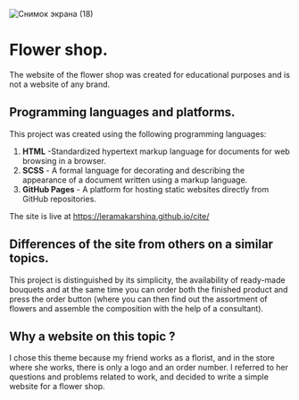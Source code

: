 ![Снимок экрана (18)](https://github.com/leramakarshina/cite/assets/134495040/c9bf94fd-f36f-4802-b5b6-96f6a62fe32b)


# Flower shop.

The website of the flower shop was created for educational purposes and is not a website of any brand.

## Programming languages and platforms.

This project was created using the following programming languages:

1. **HTML** -Standardized hypertext markup language for documents for web browsing in a browser.
2. **SCSS** - A formal language for decorating and describing the appearance of a document written using a markup language.
3. **GitHub Pages** - A platform for hosting static websites directly from GitHub repositories.

The site is live at https://leramakarshina.github.io/cite/

## Differences of the site from others on a similar topics.
This project is distinguished by its simplicity, the availability of ready-made bouquets and at the same time you can order both the finished product and press the order button (where you can then find out the assortment of flowers and assemble the composition with the help of a consultant).

## Why a website on this topic ?

I chose this theme because my friend works as a florist, and in the store where she works, there is only a logo and an order number. I referred to her questions and problems related to work, and decided to write a simple website for a flower shop.
